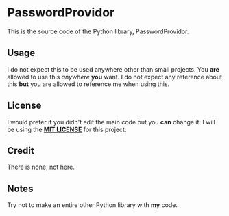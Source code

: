 # PasswordProvidor
This is the source code of the Python library, PasswordProvidor.

## Usage
I do not expect this to be used anywhere other than small projects.
You **are** allowed to use this *anywhere* **you** want.
I do not expect any reference about this **but** you are allowed to reference me when using this.

## License
I would prefer if you didn't edit the main code but you **can** change it.
I will be using the [**MIT LICENSE**](https://mit-license.org/) for this project.

## Credit
There is none, not here.

## Notes
Try not to make an entire other Python library with **my** code.
